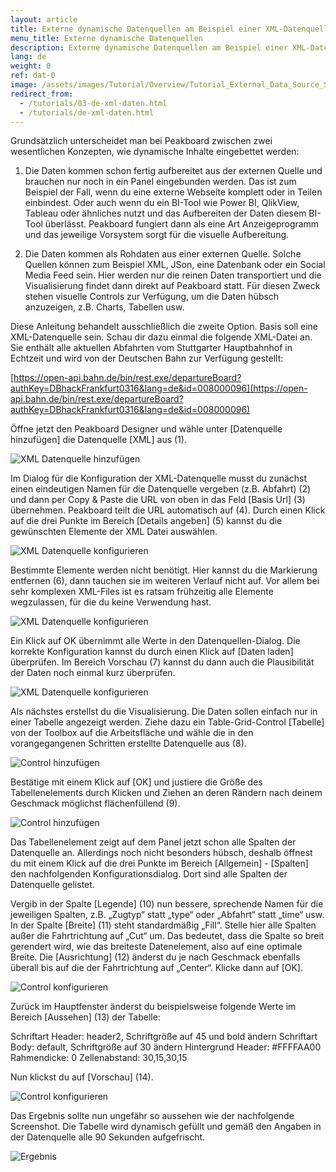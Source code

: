 ```yaml
---
layout: article
title: Externe dynamische Datenquellen am Beispiel einer XML-Datenquelle
menu_title: Externe dynamische Datenquellen
description: Externe dynamische Datenquellen am Beispiel einer XML-Datenquelle
lang: de
weight: 0
ref: dat-0
image: /assets/images/Tutorial/Overview/Tutorial_External_Data_Source_Small.png
redirect_from:
  - /tutorials/03-de-xml-daten.html
  - /tutorials/de-xml-daten.html
---
```

Grundsätzlich unterscheidet man bei Peakboard zwischen zwei wesentlichen Konzepten, wie dynamische Inhalte eingebettet werden:

1. Die Daten kommen schon fertig aufbereitet aus der externen Quelle und brauchen nur noch in ein Panel eingebunden werden. Das ist zum Beispiel der Fall, wenn du eine externe Webseite komplett oder in Teilen einbindest. Oder auch wenn du ein BI-Tool wie Power BI, QlikView, Tableau oder ähnliches nutzt und das Aufbereiten der Daten diesem BI-Tool überlässt. Peakboard fungiert dann als eine Art Anzeigeprogramm und das jeweilige Vorsystem sorgt für die visuelle Aufbereitung.

2. Die Daten kommen als Rohdaten aus einer externen Quelle. Solche Quellen können zum Beispiel XML, JSon, eine Datenbank oder ein Social Media Feed sein. Hier werden nur die reinen Daten transportiert und die Visualisierung findet dann direkt auf Peakboard statt. Für diesen Zweck stehen visuelle Controls zur Verfügung, um die Daten hübsch anzuzeigen, z.B. Charts, Tabellen usw.

Diese Anleitung behandelt ausschließlich die zweite Option. Basis soll eine XML-Datenquelle sein. Schau dir dazu einmal die folgende XML-Datei an. Sie enthält alle aktuellen Abfahrten vom Stuttgarter Hauptbahnhof in Echtzeit und wird von der Deutschen Bahn zur Verfügung gestellt:

[https://open-api.bahn.de/bin/rest.exe/departureBoard?authKey=DBhackFrankfurt0316&lang=de&id=008000096](https://open-api.bahn.de/bin/rest.exe/departureBoard?authKey=DBhackFrankfurt0316&lang=de&id=008000096)

Öffne jetzt den Peakboard Designer und wähle unter [Datenquelle hinzufügen] die Datenquelle [XML] aus (1).

![XML Datenquelle hinzufügen](/assets/images/Tutorial/XML/XML_add_de.png)

Im Dialog für die Konfiguration der XML-Datenquelle musst du zunächst einen eindeutigen Namen für die Datenquelle vergeben (z.B. Abfahrt) (2) und dann per Copy & Paste die URL von oben in das Feld [Basis Url] (3) übernehmen. Peakboard teilt die URL automatisch auf (4). Durch einen Klick auf die drei Punkte im Bereich [Details angeben] (5) kannst du die gewünschten Elemente der XML Datei auswählen. 

![XML Datenquelle konfigurieren](/assets/images/Tutorial/XML/XML_config-01_de.png)

Bestimmte Elemente werden nicht benötigt. Hier kannst du die Markierung entfernen (6), dann tauchen sie im weiteren Verlauf nicht auf. Vor allem bei sehr komplexen XML-Files ist es ratsam frühzeitig alle Elemente wegzulassen, für die du keine Verwendung hast.

![XML Datenquelle konfigurieren](/assets/images/Tutorial/XML/XML_config-02_de.png)

Ein Klick auf OK übernimmt alle Werte in den Datenquellen-Dialog. Die korrekte Konfiguration kannst du durch einen Klick auf [Daten laden] überprüfen. Im Bereich Vorschau (7) kannst du dann auch die Plausibilität der Daten noch einmal kurz überprüfen.

![XML Datenquelle konfigurieren](/assets/images/Tutorial/XML/XML_config-03_de.png)

Als nächstes erstellst du die Visualisierung. Die Daten sollen einfach nur in einer Tabelle angezeigt werden. Ziehe dazu ein Table-Grid-Control [Tabelle] von der Toolbox auf die Arbeitsfläche und wähle die in den vorangegangenen Schritten erstellte Datenquelle aus (8).

![Control hinzufügen](/assets/images/Tutorial/XML/XML_add-control-01_de.png)

Bestätige mit einem Klick auf [OK] und justiere die Größe des Tabellenelements durch Klicken und Ziehen an deren Rändern nach deinem Geschmack möglichst flächenfüllend (9).

![Control hinzufügen](/assets/images/Tutorial/XML/XML_add-control-02_de.png)

Das Tabellenelement zeigt auf dem Panel jetzt schon alle Spalten der Datenquelle an. Allerdings noch nicht besonders hübsch, deshalb öffnest du mit einem Klick auf die drei Punkte im Bereich [Allgemein] - [Spalten] den nachfolgenden Konfigurationsdialog. Dort sind alle Spalten der Datenquelle gelistet. 

Vergib in der Spalte [Legende] (10) nun bessere, sprechende Namen für die jeweiligen Spalten, z.B. „Zugtyp“ statt „type“ oder „Abfahrt“ statt „time“ usw. In der Spalte [Breite] (11) steht standardmäßig „Fill“. Stelle hier alle Spalten außer die Fahrtrichtung auf „Cut“ um. Das bedeutet, dass die Spalte so breit gerendert wird, wie das breiteste Datenelement, also auf eine optimale Breite. Die [Ausrichtung] (12) änderst du je nach Geschmack ebenfalls überall bis auf die der Fahrtrichtung auf „Center“. Klicke dann auf [OK].

![Control konfigurieren](/assets/images/Tutorial/XML/XML_control-config-01_de.png)

Zurück im Hauptfenster änderst du beispielsweise folgende Werte im Bereich [Aussehen] (13) der Tabelle:

Schriftart Header: header2, Schriftgröße auf 45 und bold ändern
Schriftart Body: default, Schriftgröße auf 30 ändern
Hintergrund Header: #FFFFAA00
Rahmendicke: 0
Zellenabstand: 30,15,30,15

Nun klickst du auf [Vorschau] (14).

![Control konfigurieren](/assets/images/Tutorial/XML/XML_control-config-02_de.png)

Das Ergebnis sollte nun ungefähr so aussehen wie der nachfolgende Screenshot. Die Tabelle wird dynamisch gefüllt und gemäß den Angaben in der Datenquelle alle 90 Sekunden aufgefrischt.

![Ergebnis](/assets/images/Tutorial/XML/XML_result_de.png)

